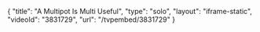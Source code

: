 {
    "title": "A Multipot Is Multi Useful",
    "type": "solo",
    "layout": "iframe-static",
    "videoId": "3831729",
    "url": "\/tvpembed\/3831729"
}